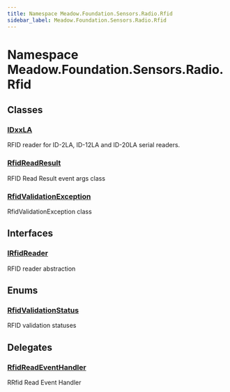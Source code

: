 ```yaml
---
title: Namespace Meadow.Foundation.Sensors.Radio.Rfid
sidebar_label: Meadow.Foundation.Sensors.Radio.Rfid
---
```

# Namespace Meadow.Foundation.Sensors.Radio.Rfid
## Classes
### [IDxxLA](../Meadow.Foundation.Sensors.Radio.Rfid/IDxxLA)
RFID reader for ID-2LA, ID-12LA and ID-20LA serial readers.
### [RfidReadResult](../Meadow.Foundation.Sensors.Radio.Rfid/RfidReadResult)
RFID Read Result event args class
### [RfidValidationException](../Meadow.Foundation.Sensors.Radio.Rfid/RfidValidationException)
RfidValidationException class
## Interfaces
### [IRfidReader](../Meadow.Foundation.Sensors.Radio.Rfid/IRfidReader)
RFID reader abstraction
## Enums
### [RfidValidationStatus](../Meadow.Foundation.Sensors.Radio.Rfid/RfidValidationStatus)
RFID validation statuses
## Delegates
### [RfidReadEventHandler](../Meadow.Foundation.Sensors.Radio.Rfid/RfidReadEventHandler)
RRfid Read Event Handler
